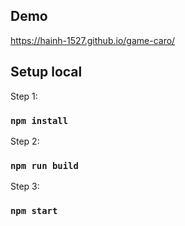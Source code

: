 ## Demo
https://hainh-1527.github.io/game-caro/

## Setup local
Step 1:
### `npm install`
Step 2:
### `npm run build`
Step 3:
### `npm start`
